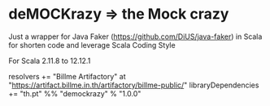 # deMOCKrazy => the Mock crazy

Just a wrapper for Java Faker (https://github.com/DiUS/java-faker) in Scala 
for shorten code and leverage Scala Coding Style

For Scala 2.11.8 to 12.12.1

resolvers += "Billme Artifactory" at "https://artifact.billme.in.th/artifactory/billme-public/"
libraryDependencies += "th.pt" %% "demockrazy" % "1.0.0"
